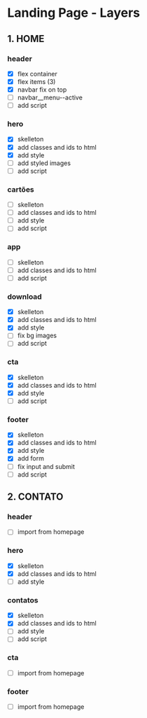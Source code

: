 # Landing Page - Layers 
## 1. HOME
### header
- [x] flex container
- [x] flex items (3)
- [x] navbar fix on top
- [ ] navbar__menu--active
- [ ] add script

### hero
- [x] skelleton
- [x] add classes and ids to html
- [x] add style
- [ ] add styled images
- [ ] add script

### cartões
- [ ] skelleton
- [ ] add classes and ids to html
- [ ] add style
- [ ] add script

### app
- [ ] skelleton
- [ ] add classes and ids to html
- [ ] add script

### download
- [x] skelleton
- [x] add classes and ids to html
- [x] add style
- [ ] fix bg images
- [ ] add script

### cta
- [x] skelleton
- [x] add classes and ids to html
- [x] add style
- [ ] add script

### footer
- [x] skelleton
- [x] add classes and ids to html
- [x] add style
- [x] add form
- [ ] fix input and submit
- [ ] add script

## 2. CONTATO
### header
- [ ] import from homepage

### hero
- [x] skelleton
- [x] add classes and ids to html
- [ ] add style

### contatos
- [x] skelleton
- [x] add classes and ids to html
- [ ] add style
- [ ] add script

### cta
- [ ] import from homepage

### footer
- [ ] import from homepage